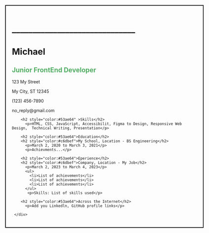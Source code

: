<!DOCTYPE html>
<html>
 
  <div>
    <div style="border: 2px solid black; padding: 20px; width: 600px; margin: auto;">
      <h1>______________________________</h1>
      <h1>Michael</h1>
        <h2 style="color:#53ae64" >Junior FrontEnd Developer</h2>
          <p>123 My Street</p> 
          <p>My City, ST 12345</p>  
          <p>(123) 456-7890</p>
          <p>no_reply@gmail.com</p>

        <h2 style="color:#53ae64" >Skills</h2>
          <p>HTML, CSS, JavaScript, Accessibilit, Figma to Design, Responsive Web Design,  Technical Writing, Presentation</p>

        <h2 style="color:#53ae64">Education</h2>
        <h2 style="color:#c6dbef">My School, Location - BS Engineering</h2>
          <p>March 2, 2020 to March 3, 2021</p>
          <p>Achievments...</p>

        <h2 style="color:#53ae64">Eperience</h2>
        <h2 style="color:#c6dbef">Company, Location - My Job</h2>
          <p>March 2, 2023 to March 4, 2023</p>
          <ul>
            <li>List of achievements</li>
            <li>List of achievements</li>
            <li>List of achievements</li>
          </ul>
           <p>Skills: List of skills used</p> 
        
        <h2 style="color:#53ae64">Across the Internet</h2>
          <p>Add you Linkedln, GitHub profile links</p>
      
     </div>
</html>
